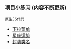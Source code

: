 ### 项目小练习 (内容不断更新)

`原生JS代码`

* [下拉菜单](https://mathilda-chen.github.io/littlesui/xialacaidan.html "悬停显示")
* [星座运势](https://mathilda-chen.github.io/littlesui/xingzuoyunshi.html "悬停显示")
* [封装类名](https://mathilda-chen.github.io/littlesui/fengzhuangleiming.html "悬停显示")
